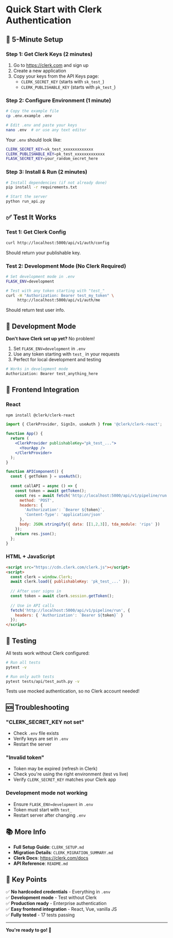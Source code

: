 # Quick Start with Clerk Authentication

## 🚀 5-Minute Setup

### Step 1: Get Clerk Keys (2 minutes)
1. Go to https://clerk.com and sign up
2. Create a new application
3. Copy your keys from the API Keys page:
   - `CLERK_SECRET_KEY` (starts with `sk_test_`)
   - `CLERK_PUBLISHABLE_KEY` (starts with `pk_test_`)

### Step 2: Configure Environment (1 minute)
```bash
# Copy the example file
cp .env.example .env

# Edit .env and paste your keys
nano .env  # or use any text editor
```

Your `.env` should look like:
```bash
CLERK_SECRET_KEY=sk_test_xxxxxxxxxxxxx
CLERK_PUBLISHABLE_KEY=pk_test_xxxxxxxxxxxxx
FLASK_SECRET_KEY=your_random_secret_here
```

### Step 3: Install & Run (2 minutes)
```bash
# Install dependencies (if not already done)
pip install -r requirements.txt

# Start the server
python run_api.py
```

## ✅ Test It Works

### Test 1: Get Clerk Config
```bash
curl http://localhost:5000/api/v1/auth/config
```

Should return your publishable key.

### Test 2: Development Mode (No Clerk Required)
```bash
# Set development mode in .env
FLASK_ENV=development

# Test with any token starting with "test_"
curl -H "Authorization: Bearer test_my_token" \
     http://localhost:5000/api/v1/auth/me
```

Should return test user info.

## 🔧 Development Mode

**Don't have Clerk set up yet?** No problem!

1. Set `FLASK_ENV=development` in `.env`
2. Use any token starting with `test_` in your requests
3. Perfect for local development and testing

```bash
# Works in development mode
Authorization: Bearer test_anything_here
```

## 📱 Frontend Integration

### React
```bash
npm install @clerk/clerk-react
```

```jsx
import { ClerkProvider, SignIn, useAuth } from '@clerk/clerk-react';

function App() {
  return (
    <ClerkProvider publishableKey="pk_test_...">
      <YourApp />
    </ClerkProvider>
  );
}

function APIComponent() {
  const { getToken } = useAuth();
  
  const callAPI = async () => {
    const token = await getToken();
    const res = await fetch('http://localhost:5000/api/v1/pipeline/run', {
      method: 'POST',
      headers: {
        'Authorization': `Bearer ${token}`,
        'Content-Type': 'application/json'
      },
      body: JSON.stringify({ data: [[1,2,3]], tda_module: 'rips' })
    });
    return res.json();
  };
}
```

### HTML + JavaScript
```html
<script src="https://cdn.clerk.com/clerk.js"></script>
<script>
  const clerk = window.Clerk;
  await clerk.load({ publishableKey: 'pk_test_...' });
  
  // After user signs in
  const token = await clerk.session.getToken();
  
  // Use in API calls
  fetch('http://localhost:5000/api/v1/pipeline/run', {
    headers: { 'Authorization': `Bearer ${token}` }
  });
</script>
```

## 🧪 Testing

All tests work without Clerk configured:

```bash
# Run all tests
pytest -v

# Run only auth tests
pytest tests/api/test_auth.py -v
```

Tests use mocked authentication, so no Clerk account needed!

## 🆘 Troubleshooting

### "CLERK_SECRET_KEY not set"
- Check `.env` file exists
- Verify keys are set in `.env`
- Restart the server

### "Invalid token"
- Token may be expired (refresh in Clerk)
- Check you're using the right environment (test vs live)
- Verify `CLERK_SECRET_KEY` matches your Clerk app

### Development mode not working
- Ensure `FLASK_ENV=development` in `.env`
- Token must start with `test_`
- Restart server after changing `.env`

## 📚 More Info

- **Full Setup Guide**: `CLERK_SETUP.md`
- **Migration Details**: `CLERK_MIGRATION_SUMMARY.md`
- **Clerk Docs**: https://clerk.com/docs
- **API Reference**: `README.md`

## 🎯 Key Points

✅ **No hardcoded credentials** - Everything in `.env`  
✅ **Development mode** - Test without Clerk  
✅ **Production ready** - Enterprise authentication  
✅ **Easy frontend integration** - React, Vue, vanilla JS  
✅ **Fully tested** - 17 tests passing  

---

**You're ready to go! 🚀**

